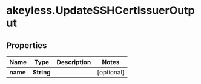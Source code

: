 # akeyless.UpdateSSHCertIssuerOutput

## Properties

Name | Type | Description | Notes
------------ | ------------- | ------------- | -------------
**name** | **String** |  | [optional] 


